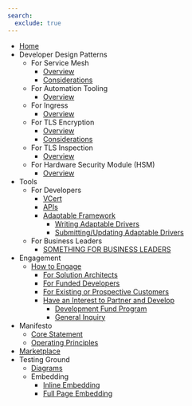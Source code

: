 ```yaml
---
search:
  exclude: true
---
```


- [Home](index.md)
- Developer Design Patterns
    - For Service Mesh
        - [Overview](design-patterns/for-service-mesh/overview-service-mesh.md)
        - [Considerations](design-patterns/for-service-mesh/considerations-service-mesh.md)
    - For Automation Tooling
        - [Overview](#)
    - For Ingress
        - [Overview](design-patterns/for-ingress/overview-ingress.md)
    - For TLS Encryption
        - [Overview](design-patterns/for-tls-termination/overview-tls-encryption.md)
        - [Considerations](design-patterns/for-tls-termination/considerations-tls-encryption.md)
    - For TLS Inspection
        - [Overview](design-patterns/for-tls-inspection/overview-tls-inspection.md)
    - For Hardware Security Module (HSM)
        - [Overview](design-patterns/for-hsm/overview-hsm.md)
- Tools
    - For Developers
        - [VCert](tools/vcert/overview-vcert.md)
        - [APIs](tools/api/overview-api.md)
        - [Adaptable Framework](tools/adaptable-framework/overview-adaptable-framework.md)
            - [Writing Adaptable Drivers](tools/adaptable-framework/writing-adaptable-drivers.md)
            - [Submitting/Updating Adaptable Drivers](tools/adaptable-framework/submitting-your-adaptable-driver.md)
    - For Business Leaders
        - [SOMETHING FOR BUSINESS LEADERS](#)
- Engagement
    - [How to Engage](engagement/how-to-engage.md)
        - [For Solution Architects](engagement/solution-architects.md)
        - [For Funded Developers](engagement/funded-developers.md)
        - [For Existing or Prospective Customers](engagement/customers.md)
        - [Have an Interest to Partner and Develop](engagement/prospective-developers.md)
            - [Development Fund Program](programs/devfund.md)
            - [General Inquiry](engagement/general-inquiry.md)
- Manifesto
    - [Core Statement](manifesto/statements.md)
    - [Operating Principles](manifesto/operating-principles.md)
- [Marketplace](https://marketplace.venafi.com/)
- Testing Ground
    - [Diagrams](testing-ground/testing-diagrams.md)
    - Embedding
        - [Inline Embedding](testing-ground/testing-inline-embeds.md)
        - [Full Page Embedding](testing-ground/testing-fullpage-embeds.md)
